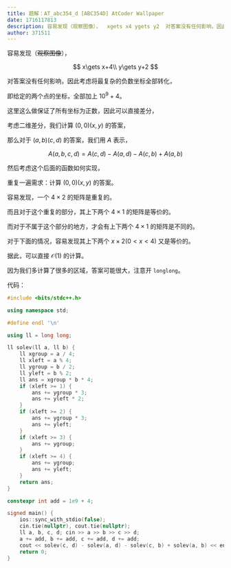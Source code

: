 ```yaml
---
title: 题解：AT_abc354_d [ABC354D] AtCoder Wallpaper
date: 1716117813
description: 容易发现（观察图像），  xgets x4 ygets y2  对答案没有任何影响，因此考虑将最复杂的负数坐标全部转化， 即给定的两个点的坐标，全部加上 1094。 这里这么做保证了所有坐标为正数，因此可以直接差
author: 371511
---
```


容易发现（~~观察图像~~），

$$
x\gets x+4\\
y\gets y+2
$$

对答案没有任何影响，因此考虑将最复杂的负数坐标全部转化，

即给定的两个点的坐标，全部加上 $10^9+4$。

这里这么做保证了所有坐标为正数，因此可以直接差分，

考虑二维差分，我们计算 $(0,0)(x,y)$ 的答案，

那么对于 $(a,b)(c,d)$ 的答案，我们用 $A$ 表示，

$$
A(a,b,c,d)=A(c,d)-A(a,d)-A(c,b)+A(a,b)
$$

然后考虑这个后面的函数如何实现，

重复一遍需求：计算 $(0,0)(x,y)$ 的答案。

容易发现，一个 $4\times2$ 的矩阵是重复的。

而且对于这个重复的部分，其上下两个 $4\times1$ 的矩阵是等价的。

而对于不属于这个部分的地方，才会有上下两个 $4\times1$ 的矩阵是不同的。

对于下面的情况，容易发现其上下两个 $x\times2(0<x<4)$ 又是等价的。

据此，可以直接 $\mathcal O(1)$ 的计算。

因为我们多计算了很多的区域，答案可能很大，注意开 `longlong`。

代码：

```cpp
#include <bits/stdc++.h>

using namespace std;

#define endl '\n'

using ll = long long;

ll solev(ll a, ll b) {
    ll xgroup = a / 4;
    ll xleft = a % 4;
    ll ygroup = b / 2;
    ll yleft = b % 2;
    ll ans = xgroup * b * 4;
    if (xleft >= 1) {
        ans += ygroup * 3;
        ans += yleft * 2;
    }
    if (xleft >= 2) {
        ans += ygroup * 3;
        ans += yleft;
    }
    if (xleft >= 3) {
        ans += ygroup;
    }
    if (xleft >= 4) {
        ans += ygroup;
        ans += yleft;
    }
    return ans;
}

constexpr int add = 1e9 + 4;

signed main() {
    ios::sync_with_stdio(false);
    cin.tie(nullptr), cout.tie(nullptr);
    ll a, b, c, d; cin >> a >> b >> c >> d;
    a += add, b += add, c += add, d += add;
    cout << solev(c, d) - solev(a, d) - solev(c, b) + solev(a, b) << endl;
    return 0;
}
```
